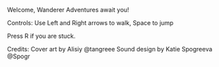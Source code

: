 Welcome, Wanderer
Adventures await you!

Controls:
Use Left and Right arrows to walk, Space to jump

Press R if you are stuck.


Credits:
Cover art by Alisiy @tangreee
Sound design by Katie Spogreeva @Spogr